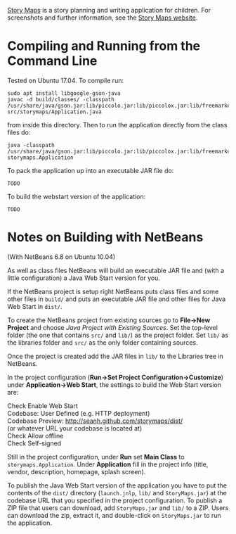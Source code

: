 [Story Maps](http://seanh.github.com/storymaps/) is a story planning and
writing application for children. For screenshots and further information, see
the [Story Maps website](http://seanh.github.com/storymaps/).

Compiling and Running from the Command Line
===========================================

Tested on Ubuntu 17.04. To compile run:

    sudo apt install libgoogle-gson-java
    javac -d build/classes/ -classpath /usr/share/java/gson.jar:lib/piccolo.jar:lib/piccolox.jar:lib/freemarker.jar:src/ src/storymaps/Application.java

from inside this directory. Then to run the application directly from the class
files do:

    java -classpath /usr/share/java/gson.jar:lib/piccolo.jar:lib/piccolox.jar:lib/freemarker.jar:src:build/classes/ storymaps.Application

To pack the application up into an executable JAR file do:

    TODO

To build the webstart version of the application:

    TODO

Notes on Building with NetBeans
===============================

(With NetBeans 6.8 on Ubuntu 10.04)

As well as class files NetBeans will build an executable JAR file and (with a
little configuration) a Java Web Start version for you.

If the NetBeans project is setup right NetBeans puts class files and some other
files in `build/` and puts an executable JAR file and other files for Java Web
Start in `dist/`.

To create the NetBeans project from existing sources go to **File->New
Project** and choose _Java Project with Existing Sources_. Set the top-level
folder (the one that contains `src/` and `lib/`) as the project folder. Set
`lib/` as the libraries folder and `src/` as the only folder containing
sources.

Once the project is created add the JAR files in `lib/` to the Libraries tree
in NetBeans.

In the project configuration (**Run->Set Project Configuration->Customize**)
under **Application->Web Start**, the settings to build the Web Start version
are:

Check Enable Web Start  
Codebase: User Defined (e.g. HTTP deployment)  
Codebase Preview: http://seanh.github.com/storymaps/dist/  
(or whatever URL your codebase is located at)  
Check Allow offline  
Check Self-signed  

Still in the project configuration, under **Run** set **Main Class** to
`storymaps.Application`. Under **Application** fill in the project info (title,
vendor, description, homepage, splash screen).

To publish the Java Web Start version of the application you have to put the
contents of the `dist/` directory (`launch.jnlp`, `lib/` and `StoryMaps.jar`)
at the codebase URL that you specified in the project configuration. To publish
a ZIP file that users can download, add `StoryMaps.jar` and `lib/` to a ZIP.
Users can download the zip, extract it, and double-click on `StoryMaps.jar` to
run the application.
